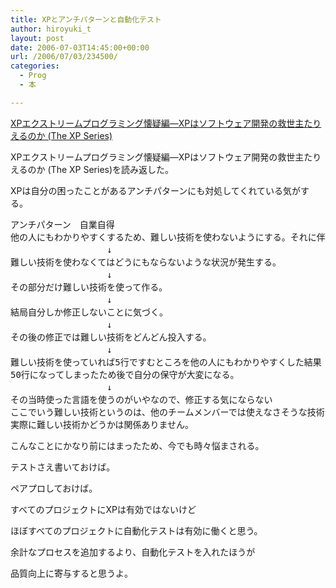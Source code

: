 ```yaml
---
title: XPとアンチパターンと自動化テスト
author: hiroyuki_t
layout: post
date: 2006-07-03T14:45:00+00:00
url: /2006/07/03/234500/
categories:
  - Prog
  - 本

---
```

<div class="section">
  <div data-role="amazonjs" data-asin="4894717565" data-locale="JP" data-tmpl="" data-img-size="" class="asin_4894717565_JP_ amazonjs_item">
    <div class="amazonjs_indicator">
      <span class="amazonjs_indicator_img"></span><a class="amazonjs_indicator_title" href="#">XPエクストリームプログラミング懐疑編―XPはソフトウェア開発の救世主たりえるのか (The XP Series)</a><span class="amazonjs_indicator_footer"></span>
    </div>
  </div></p> 
  
  <p>
    XPエクストリームプログラミング懐疑編―XPはソフトウェア開発の救世主たりえるのか (The XP Series)を読み返した。
  </p>
  
  <p>
    XPは自分の困ったことがあるアンチパターンにも対処してくれている気がする。
  </p>
  
  <pre>
アンチパターン　自業自得
他の人にもわかりやすくするため、難しい技術を使わないようにする。それに伴いコード行数が増える。
　　　　　　　　　　　↓
難しい技術を使わなくてはどうにもならないような状況が発生する。
　　　　　　　　　　　↓
その部分だけ難しい技術を使って作る。
　　　　　　　　　　　↓
結局自分しか修正しないことに気づく。
　　　　　　　　　　　↓
その後の修正では難しい技術をどんどん投入する。
　　　　　　　　　　　↓
難しい技術を使っていれば5行ですむところを他の人にもわかりやすくした結果
50行になってしまったため後で自分の保守が大変になる。
　　　　　　　　　　　↓
その当時使った言語を使うのがいやなので、修正する気にならない
ここでいう難しい技術というのは、他のチームメンバーでは使えなさそうな技術というだけで
実際に難しい技術かどうかは関係ありません。
</pre>
  
  <p>
    こんなことにかなり前にはまったため、今でも時々悩まされる。
  </p>
  
  <p>
    テストさえ書いておけば。
  </p>
  
  <p>
    ペアプロしておけば。
  </p>
  
  <p>
  </p>
  
  <p>
    すべてのプロジェクトにXPは有効ではないけど
  </p>
  
  <p>
    ほぼすべてのプロジェクトに自動化テストは有効に働くと思う。
  </p>
  
  <p>
  </p>
  
  <p>
    余計なプロセスを追加するより、自動化テストを入れたほうが
  </p>
  
  <p>
    品質向上に寄与すると思うよ。
  </p>
</div>